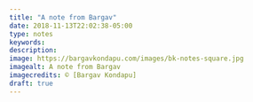 ```yaml
---
title: "A note from Bargav"
date: 2018-11-13T22:02:38-05:00
type: notes
keywords:
description:
image: https://bargavkondapu.com/images/bk-notes-square.jpg
imagealt: A note from Bargav
imagecredits: © [Bargav Kondapu]
draft: true
---
```

[comment]: # (A note is any quick thought, quote, one-liners or a simple tweet. )
